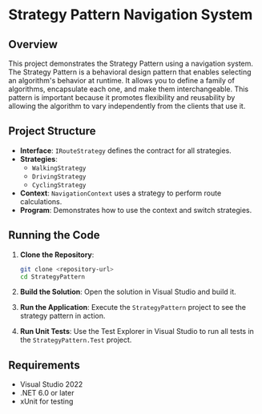 # Strategy Pattern Navigation System

## Overview

This project demonstrates the Strategy Pattern using a navigation system. The Strategy Pattern is a behavioral design pattern that enables selecting an algorithm's behavior at runtime. It allows you to define a family of algorithms, encapsulate each one, and make them interchangeable. This pattern is important because it promotes flexibility and reusability by allowing the algorithm to vary independently from the clients that use it.

## Project Structure

- **Interface**: `IRouteStrategy` defines the contract for all strategies.
- **Strategies**: 
  - `WalkingStrategy`
  - `DrivingStrategy`
  - `CyclingStrategy`
- **Context**: `NavigationContext` uses a strategy to perform route calculations.
- **Program**: Demonstrates how to use the context and switch strategies.

## Running the Code

1. **Clone the Repository**:
   ```bash
   git clone <repository-url>
   cd StrategyPattern
   ```

2. **Build the Solution**:
   Open the solution in Visual Studio and build it.

3. **Run the Application**:
   Execute the `StrategyPattern` project to see the strategy pattern in action.

4. **Run Unit Tests**:
   Use the Test Explorer in Visual Studio to run all tests in the `StrategyPattern.Test` project.

## Requirements

- Visual Studio 2022
- .NET 6.0 or later
- xUnit for testing
